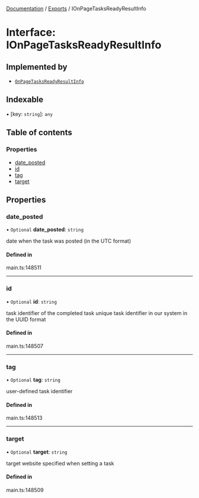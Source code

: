 [Documentation](../README.md) / [Exports](../modules.md) / IOnPageTasksReadyResultInfo

# Interface: IOnPageTasksReadyResultInfo

## Implemented by

- [`OnPageTasksReadyResultInfo`](../classes/OnPageTasksReadyResultInfo.md)

## Indexable

▪ [key: `string`]: `any`

## Table of contents

### Properties

- [date\_posted](IOnPageTasksReadyResultInfo.md#date_posted)
- [id](IOnPageTasksReadyResultInfo.md#id)
- [tag](IOnPageTasksReadyResultInfo.md#tag)
- [target](IOnPageTasksReadyResultInfo.md#target)

## Properties

### date\_posted

• `Optional` **date\_posted**: `string`

date when the task was posted (in the UTC format)

#### Defined in

main.ts:148511

___

### id

• `Optional` **id**: `string`

task identifier of the completed task
unique task identifier in our system in the UUID format

#### Defined in

main.ts:148507

___

### tag

• `Optional` **tag**: `string`

user-defined task identifier

#### Defined in

main.ts:148513

___

### target

• `Optional` **target**: `string`

target website specified when setting a task

#### Defined in

main.ts:148509
